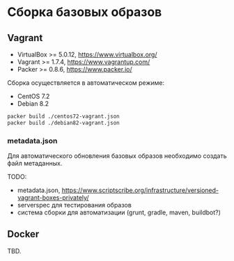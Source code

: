 # Сборка базовых образов

## Vagrant

 * VirtualBox >= 5.0.12, https://www.virtualbox.org/
 * Vagrant >= 1.7.4, https://www.vagrantup.com/
 * Packer >= 0.8.6, https://www.packer.io/

Сборка осуществляется в автоматическом режиме:

 * CentOS 7.2
 * Debian 8.2

```bash
packer build ./centos72-vagrant.json
packer build ./debian82-vagrant.json
```

### metadata.json

Для автоматического обновления базовых образов необходимо создать файл метаданных.

TODO:
 * metadata.json, https://www.scriptscribe.org/infrastructure/versioned-vagrant-boxes-privately/
 * serverspec для тестирования образов
 * система сборки для автоматизации (grunt, gradle, maven, buildbot?)

## Docker

TBD.